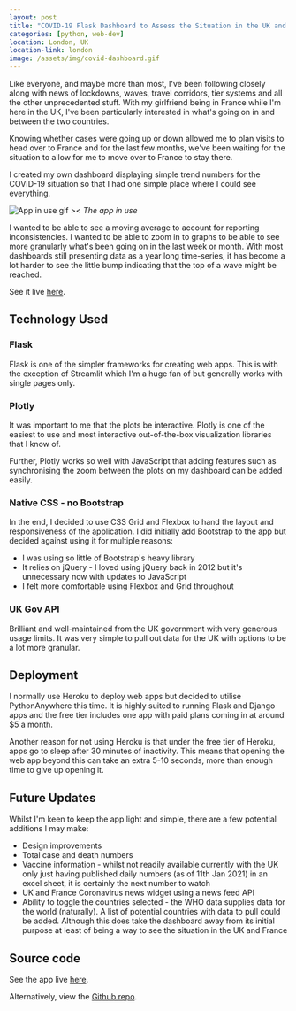 ```yaml
---
layout: post
title: "COVID-19 Flask Dashboard to Assess the Situation in the UK and France"
categories: [python, web-dev]
location: London, UK
location-link: london
image: /assets/img/covid-dashboard.gif
---
```


Like everyone, and maybe more than most, I've been following closely along with news of lockdowns, waves, travel corridors, tier systems and all the other unprecedented stuff. With my girlfriend being in France while I'm here in the UK, I've been particularly interested in what's going on in and between the two countries.

Knowing whether cases were going up or down allowed me to plan visits to head over to France and for the last few months, we've been waiting for the situation to allow for me to move over to France to stay there.

I created my own dashboard displaying simple trend numbers for the COVID-19 situation so that I had one simple place where I could see everything.

![App in use gif ><]({{site.baseurl}}/assets/img/covid-dashboard.gif)
_The app in use_

<!--description-->

I wanted to be able to see a moving average to account for reporting inconsistencies. I wanted to be able to zoom in to graphs to be able to see more granularly what's been going on in the last week or month. With most dashboards still presenting data as a year long time-series, it has become a lot harder to see the little bump indicating that the top of a wave might be reached.

See it live [here](https://coviddashboard.rfoxdata.co.uk/).

## Technology Used

### Flask

Flask is one of the simpler frameworks for creating web apps. This is with the exception of Streamlit which I'm a huge fan of but generally works with single pages only.

### Plotly

It was important to me that the plots be interactive. Plotly is one of the easiest to use and most interactive out-of-the-box visualization libraries that I know of.

Further, Plotly works so well with JavaScript that adding features such as synchronising the zoom between the plots on my dashboard can be added easily.

### Native CSS - no Bootstrap

In the end, I decided to use CSS Grid and Flexbox to hand the layout and responsiveness of the application. I did initially add Bootstrap to the app but decided against using it for multiple reasons:

- I was using so little of Bootstrap's heavy library
- It relies on jQuery - I loved using jQuery back in 2012 but it's unnecessary now with updates to JavaScript
- I felt more comfortable using Flexbox and Grid throughout

### UK Gov API

Brilliant and well-maintained from the UK government with very generous usage limits. It was very simple to pull out data for the UK with options to be a lot more granular.

## Deployment

I normally use Heroku to deploy web apps but decided to utilise PythonAnywhere this time. It is highly suited to running Flask and Django apps and the free tier includes one app with paid plans coming in at around $5 a month.

Another reason for not using Heroku is that under the free tier of Heroku, apps go to sleep after 30 minutes of inactivity. This means that opening the web app beyond this can take an extra 5-10 seconds, more than enough time to give up opening it.

## Future Updates

Whilst I'm keen to keep the app light and simple, there are a few potential additions I may make:

- Design improvements
- Total case and death numbers
- Vaccine information - whilst not readily available currently with the UK only just having published daily numbers (as of 11th Jan 2021) in an excel sheet, it is certainly the next number to watch
- UK and France Coronavirus news widget using a news feed API
- Ability to toggle the countries selected - the WHO data supplies data for the world (naturally). A list of potential countries with data to pull could be added. Although this does take the dashboard away from its initial purpose at least of being a way to see the situation in the UK and France

## Source code

See the app live [here](https://ryanfox212.pythonanywhere.com/).

Alternatively, view the [Github repo](https://github.com/rjjfox/covid-dashboard).

